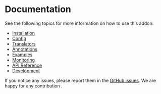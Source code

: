 # Documentation

See the following topics for more information on how to use this addon:

- [Installation](installation.md)
- [Config](config.md)
- [Translators](translators.md)
- [Annotations](annotations.md)
- [Examples](examples/)
- [Monitoring](monitoring.md)
- [API Reference](reference.md)
- [Development](development.md)

If you notice any issues, please report them in the [GitHub issues](https://github.com/peak-scale/capsule-argo-addon/issues/new). We are happy for any contribution .

